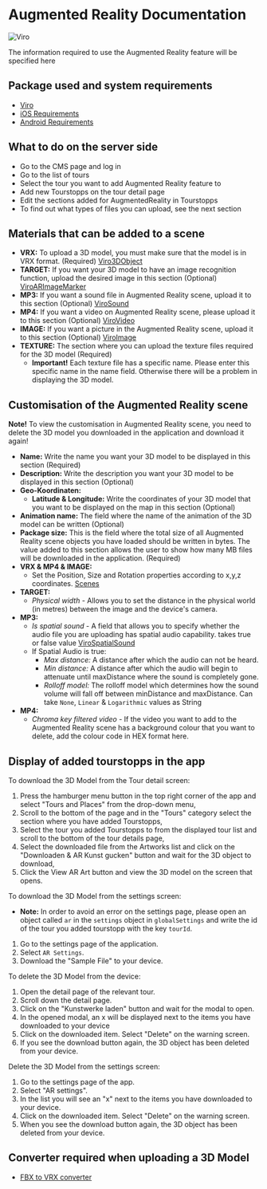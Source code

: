 # Augmented Reality Documentation

![Viro](https://raw.githubusercontent.com/ViroCommunity/virocommunity.github.io/main/viro_community_logo.png)

The information required to use the Augmented Reality feature will be specified here

## Package used and system requirements

- [Viro](https://viro-community.readme.io)
- [iOS Requirements](https://developer.apple.com/library/archive/documentation/DeviceInformation/Reference/iOSDeviceCompatibility/DeviceCompatibilityMatrix/DeviceCompatibilityMatrix.html)
- [Android Requirements](https://developers.google.com/ar/devices)

## What to do on the server side

- Go to the CMS page and log in
- Go to the list of tours
- Select the tour you want to add Augmented Reality feature to
- Add new Tourstopps on the tour detail page
- Edit the sections added for AugmentedReality in Tourstopps
- To find out what types of files you can upload, see the next section

## Materials that can be added to a scene

- **VRX:** To upload a 3D model, you must make sure that the model is in VRX format. (Required) [Viro3DObject](https://viro-community.readme.io/docs/viro3dobject)
- **TARGET:** If you want your 3D model to have an image recognition function, upload the desired image in this section (Optional) [ViroARImageMarker](https://viro-community.readme.io/docs/viroarimagemarker)
- **MP3:** If you want a sound file in Augmented Reality scene, upload it to this section (Optional) [ViroSound](https://viro-community.readme.io/docs/virosound)
- **MP4:** If you want a video on Augmented Reality scene, please upload it to this section (Optional) [ViroVideo](https://viro-community.readme.io/docs/virovideo)
- **IMAGE:** If you want a picture in the Augmented Reality scene, upload it to this section (Optional) [ViroImage](https://viro-community.readme.io/docs/viroimage)
- **TEXTURE:** The section where you can upload the texture files required for the 3D model (Required)
  - **Important!** Each texture file has a specific name. Please enter this specific name in the name field. Otherwise there will be a problem in displaying the 3D model.

## Customisation of the Augmented Reality scene

**Note!** To view the customisation in Augmented Reality scene, you need to delete the 3D model you downloaded in the application and download it again!

- **Name:** Write the name you want your 3D model to be displayed in this section (Required)
- **Description:** Write the description you want your 3D model to be displayed in this section (Optional)
- **Geo-Koordinaten:**
  - **Latitude & Longitude:** Write the coordinates of your 3D model that you want to be displayed on the map in this section (Optional)
- **Animation name:** The field where the name of the animation of the 3D model can be written (Optional)
- **Package size:** This is the field where the total size of all Augmented Reality scene objects you have loaded should be written in bytes. The value added to this section allows the user to show how many MB files will be downloaded in the application. (Required)
- **VRX & MP4 & IMAGE:**
  - Set the Position, Size and Rotation properties according to x,y,z coordinates. [Scenes](https://viro-community.readme.io/docs/scenes)
- **TARGET:**
  - _Physical width_ - Allows you to set the distance in the physical world (in metres) between the image and the device's camera.
- **MP3:**
  - _Is spatial sound_ - A field that allows you to specify whether the audio file you are uploading has spatial audio capability. takes true or false value [ViroSpatialSound](https://viro-community.readme.io/docs/virospatialsound#onfinish)
  - If Spatial Audio is true:
    - _Max distance:_ A distance after which the audio can not be heard.
    - _Min distance:_ A distance after which the audio will begin to attenuate until maxDistance where the sound is completely gone.
    - _Rolloff model:_ The rolloff model which determines how the sound volume will fall off between minDistance and maxDistance. Can take `None`, `Linear` & `Logarithmic` values as String
- **MP4:**
  - _Chroma key filtered video_ - If the video you want to add to the Augmented Reality scene has a background colour that you want to delete, add the colour code in HEX format here.

## Display of added tourstopps in the app

To download the 3D Model from the Tour detail screen:

1. Press the hamburger menu button in the top right corner of the app and select "Tours and Places" from the drop-down menu,
2. Scroll to the bottom of the page and in the "Tours" category select the section where you have added Tourstopps,
3. Select the tour you added Tourstopps to from the displayed tour list and scroll to the bottom of the tour details page,
4. Select the downloaded file from the Artworks list and click on the "Downloaden & AR Kunst gucken" button and wait for the 3D object to download,
5. Click the View AR Art button and view the 3D model on the screen that opens.

To download the 3D Model from the settings screen:

- **Note:** In order to avoid an error on the settings page, please open an object called `ar` in the `settings` object in `globalSettings` and write the id of the tour you added tourstopp with the key `tourId`.

1. Go to the settings page of the application.
2. Select `AR Settings`.
3. Download the "Sample File" to your device.

To delete the 3D Model from the device:

1. Open the detail page of the relevant tour.
2. Scroll down the detail page.
3. Click on the "Kunstwerke laden" button and wait for the modal to open.
4. In the opened modal, an x will be displayed next to the items you have downloaded to your device
5. Click on the downloaded item. Select "Delete" on the warning screen.
6. If you see the download button again, the 3D object has been deleted from your device.

Delete the 3D Model from the settings screen:

1. Go to the settings page of the app.
2. Select "AR settings".
3. In the list you will see an "x" next to the items you have downloaded to your device.
4. Click on the downloaded item. Select "Delete" on the warning screen.
5. When you see the download button again, the 3D object has been deleted from your device.

## Converter required when uploading a 3D Model

- [FBX to VRX converter](https://github.com/ViroCommunity/ViroFBX)
